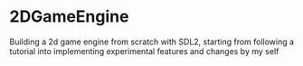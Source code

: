 # 2DGameEngine
Building a 2d game engine from scratch with SDL2, starting from following a tutorial into implementing experimental features and changes by my self

